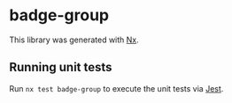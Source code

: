 # badge-group

This library was generated with [Nx](https://nx.dev).

## Running unit tests

Run `nx test badge-group` to execute the unit tests via [Jest](https://jestjs.io).
